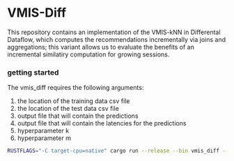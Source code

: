 # VMIS-Diff

This repository contains an implementation of the VMIS-kNN in Differental Dataflow, which computes the recommendations incrementally via joins and aggregations; this variant allows us to evaluate the benefits of an incremental similatiry computation for growing sessions.

### getting started
The vmis_diff requires the following arguments:
1) the location of the training data csv file
2) the location of the test data csv file
3) output file that will contain the predictions
4) output file that will contain the latencies for the predictions
5) hyperparameter k
6) hyperparameter m

```bash
RUSTFLAGS="-C target-cpu=native" cargo run --release --bin vmis_diff -- -w1 path/to/training_data_1m.txt path/to/test_data_1m.txt predictions.txt latencies.txt 100 5000
```